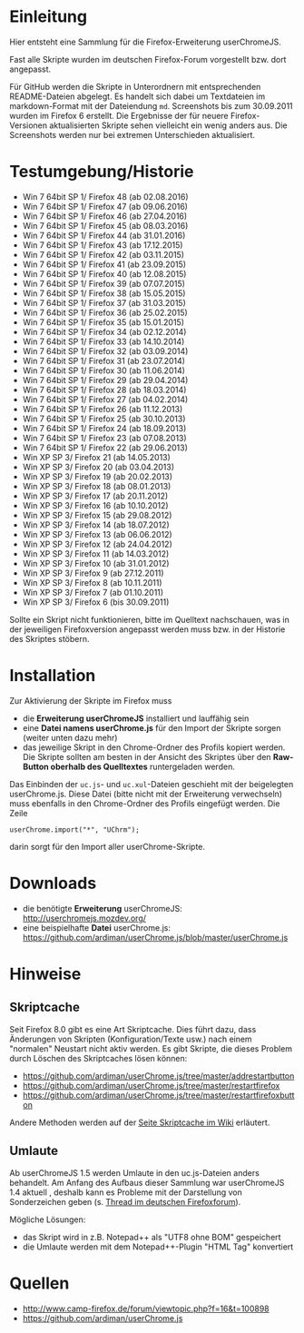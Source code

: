 # Einleitung
Hier entsteht eine Sammlung für die Firefox-Erweiterung userChromeJS.

Fast alle Skripte wurden im deutschen Firefox-Forum vorgestellt bzw. dort angepasst.

Für GitHub werden die Skripte in Unterordnern mit entsprechenden README-Dateien abgelegt. Es handelt sich dabei um 
Textdateien im markdown-Format mit der Dateiendung `md`. Screenshots bis zum 30.09.2011 wurden im Firefox 6 erstellt. 
Die Ergebnisse der für neuere Firefox-Versionen aktualisierten Skripte sehen vielleicht ein wenig anders aus. Die Screenshots 
werden nur bei extremen Unterschieden aktualisiert. 

# Testumgebung/Historie
- Win 7 64bit SP 1/ Firefox 48 (ab 02.08.2016)
- Win 7 64bit SP 1/ Firefox 47 (ab 09.06.2016)
- Win 7 64bit SP 1/ Firefox 46 (ab 27.04.2016)
- Win 7 64bit SP 1/ Firefox 45 (ab 08.03.2016)
- Win 7 64bit SP 1/ Firefox 44 (ab 31.01.2016)
- Win 7 64bit SP 1/ Firefox 43 (ab 17.12.2015)
- Win 7 64bit SP 1/ Firefox 42 (ab 03.11.2015)
- Win 7 64bit SP 1/ Firefox 41 (ab 23.09.2015)
- Win 7 64bit SP 1/ Firefox 40 (ab 12.08.2015)
- Win 7 64bit SP 1/ Firefox 39 (ab 07.07.2015)
- Win 7 64bit SP 1/ Firefox 38 (ab 15.05.2015)
- Win 7 64bit SP 1/ Firefox 37 (ab 31.03.2015)
- Win 7 64bit SP 1/ Firefox 36 (ab 25.02.2015)
- Win 7 64bit SP 1/ Firefox 35 (ab 15.01.2015)
- Win 7 64bit SP 1/ Firefox 34 (ab 02.12.2014)
- Win 7 64bit SP 1/ Firefox 33 (ab 14.10.2014)
- Win 7 64bit SP 1/ Firefox 32 (ab 03.09.2014)
- Win 7 64bit SP 1/ Firefox 31 (ab 23.07.2014)
- Win 7 64bit SP 1/ Firefox 30 (ab 11.06.2014)
- Win 7 64bit SP 1/ Firefox 29 (ab 29.04.2014)
- Win 7 64bit SP 1/ Firefox 28 (ab 18.03.2014)
- Win 7 64bit SP 1/ Firefox 27 (ab 04.02.2014)
- Win 7 64bit SP 1/ Firefox 26 (ab 11.12.2013)
- Win 7 64bit SP 1/ Firefox 25 (ab 30.10.2013)
- Win 7 64bit SP 1/ Firefox 24 (ab 18.09.2013)
- Win 7 64bit SP 1/ Firefox 23 (ab 07.08.2013)
- Win 7 64bit SP 1/ Firefox 22 (ab 29.06.2013)
- Win XP SP 3/ Firefox 21 (ab 14.05.2013)
- Win XP SP 3/ Firefox 20 (ab 03.04.2013)
- Win XP SP 3/ Firefox 19 (ab 20.02.2013)
- Win XP SP 3/ Firefox 18 (ab 08.01.2013)
- Win XP SP 3/ Firefox 17 (ab 20.11.2012)
- Win XP SP 3/ Firefox 16 (ab 10.10.2012)
- Win XP SP 3/ Firefox 15 (ab 29.08.2012)
- Win XP SP 3/ Firefox 14 (ab 18.07.2012)
- Win XP SP 3/ Firefox 13 (ab 06.06.2012)
- Win XP SP 3/ Firefox 12 (ab 24.04.2012)
- Win XP SP 3/ Firefox 11 (ab 14.03.2012)
- Win XP SP 3/ Firefox 10 (ab 31.01.2012)
- Win XP SP 3/ Firefox 9 (ab 27.12.2011)
- Win XP SP 3/ Firefox 8 (ab 10.11.2011)
- Win XP SP 3/ Firefox 7 (ab 01.10.2011)
- Win XP SP 3/ Firefox 6 (bis 30.09.2011)

Sollte ein Skript nicht funktionieren, bitte im Quelltext nachschauen, was in der jeweiligen Firefoxversion angepasst 
werden muss bzw. in der Historie des Skriptes stöbern.

# Installation
Zur Aktivierung der Skripte im Firefox muss 

- die **Erweiterung userChromeJS** installiert und lauffähig sein
- eine **Datei namens userChrome.js** für den Import der Skripte sorgen (weiter unten dazu mehr)
- das jeweilige Skript in den Chrome-Ordner des Profils kopiert werden. Die Skripte sollten am besten in der Ansicht des Skriptes über den **Raw-Button oberhalb des Quelltextes** runtergeladen werden.

Das Einbinden der `uc.js`- und `uc.xul`-Dateien geschieht mit der beigelegten userChrome.js. Diese Datei (bitte nicht mit 
der Erweiterung verwechseln) muss ebenfalls in den Chrome-Ordner des Profils eingefügt werden. Die Zeile

    userChrome.import("*", "UChrm");

darin sorgt für den Import aller userChrome-Skripte.

# Downloads
- die benötigte **Erweiterung** userChromeJS: http://userchromejs.mozdev.org/
- eine beispielhafte **Datei** userChrome.js: https://github.com/ardiman/userChrome.js/blob/master/userChrome.js

# Hinweise
## Skriptcache
Seit Firefox 8.0 gibt es eine Art Skriptcache. Dies führt dazu, dass Änderungen von Skripten (Konfiguration/Texte usw.) nach 
einem "normalen" Neustart nicht aktiv werden. Es gibt Skripte, die dieses Problem durch Löschen des Skriptcaches lösen können:

- https://github.com/ardiman/userChrome.js/tree/master/addrestartbutton
- https://github.com/ardiman/userChrome.js/tree/master/restartfirefox
- https://github.com/ardiman/userChrome.js/tree/master/restartfirefoxbutton

Andere Methoden werden auf der [Seite Skriptcache im Wiki](https://github.com/ardiman/userChrome.js/wiki/Skriptcache) erläutert.

## Umlaute
Ab userChromeJS 1.5 werden Umlaute in den uc.js-Dateien anders behandelt. Am Anfang des Aufbaus dieser Sammlung war userChromeJS 1.4 aktuell 
, deshalb kann es Probleme mit der Darstellung von Sonderzeichen geben (s. [Thread im deutschen Firefoxforum](http://www.camp-firefox.de/forum/viewtopic.php?p=832387#p832387)).

Mögliche Lösungen:

- das Skript wird in z.B. Notepad++ als "UTF8 ohne BOM" gespeichert
- die Umlaute werden mit dem Notepad++-Plugin "HTML Tag" konvertiert

# Quellen
- http://www.camp-firefox.de/forum/viewtopic.php?f=16&t=100898
- https://github.com/ardiman/userChrome.js
